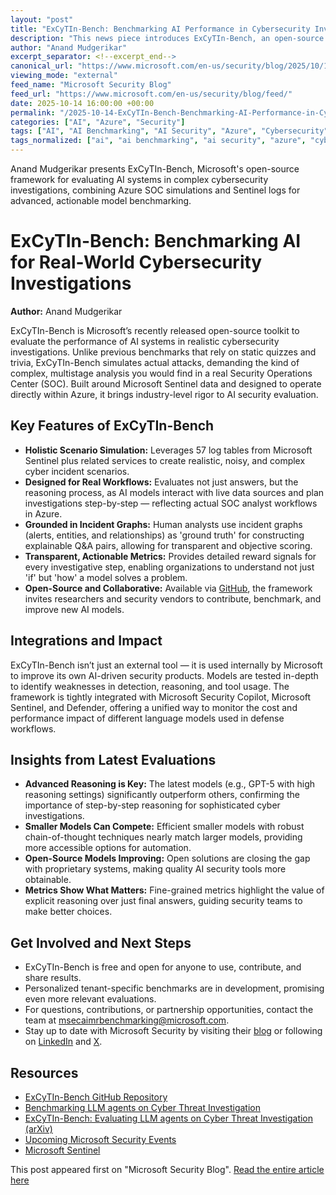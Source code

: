 ```yaml
---
layout: "post"
title: "ExCyTIn-Bench: Benchmarking AI Performance in Cybersecurity Investigations"
description: "This news piece introduces ExCyTIn-Bench, an open-source benchmarking tool from Microsoft that evaluates how well AI models perform in realistic cybersecurity scenarios. The tool leverages data-rich, multistage investigations within Azure-based SOC environments, using Microsoft Sentinel log tables and integration with security products like Defender and Security Copilot. ExCyTIn-Bench provides actionable, fine-grained metrics beyond traditional benchmarks to drive better model selection and ongoing innovation for security teams."
author: "Anand Mudgerikar"
excerpt_separator: <!--excerpt_end-->
canonical_url: "https://www.microsoft.com/en-us/security/blog/2025/10/14/microsoft-raises-the-bar-a-smarter-way-to-measure-ai-for-cybersecurity/"
viewing_mode: "external"
feed_name: "Microsoft Security Blog"
feed_url: "https://www.microsoft.com/en-us/security/blog/feed/"
date: 2025-10-14 16:00:00 +00:00
permalink: "/2025-10-14-ExCyTIn-Bench-Benchmarking-AI-Performance-in-Cybersecurity-Investigations.html"
categories: ["AI", "Azure", "Security"]
tags: ["AI", "AI Benchmarking", "AI Security", "Azure", "Cybersecurity", "Defender", "ExCyTIn Bench", "Incident Graphs", "LLM Evaluation", "Microsoft", "Microsoft Sentinel", "News", "Open Source", "Security", "Security Copilot", "Security Operations Center", "SOC", "Threat Investigation"]
tags_normalized: ["ai", "ai benchmarking", "ai security", "azure", "cybersecurity", "defender", "excytin bench", "incident graphs", "llm evaluation", "microsoft", "microsoft sentinel", "news", "open source", "security", "security copilot", "security operations center", "soc", "threat investigation"]
---
```


Anand Mudgerikar presents ExCyTIn-Bench, Microsoft's open-source framework for evaluating AI systems in complex cybersecurity investigations, combining Azure SOC simulations and Sentinel logs for advanced, actionable model benchmarking.<!--excerpt_end-->

# ExCyTIn-Bench: Benchmarking AI for Real-World Cybersecurity Investigations

**Author:** Anand Mudgerikar

ExCyTIn-Bench is Microsoft’s recently released open-source toolkit to evaluate the performance of AI systems in realistic cybersecurity investigations. Unlike previous benchmarks that rely on static quizzes and trivia, ExCyTIn-Bench simulates actual attacks, demanding the kind of complex, multistage analysis you would find in a real Security Operations Center (SOC). Built around Microsoft Sentinel data and designed to operate directly within Azure, it brings industry-level rigor to AI security evaluation.

## Key Features of ExCyTIn-Bench

- **Holistic Scenario Simulation:** Leverages 57 log tables from Microsoft Sentinel plus related services to create realistic, noisy, and complex cyber incident scenarios.
- **Designed for Real Workflows:** Evaluates not just answers, but the reasoning process, as AI models interact with live data sources and plan investigations step-by-step — reflecting actual SOC analyst workflows in Azure.
- **Grounded in Incident Graphs:** Human analysts use incident graphs (alerts, entities, and relationships) as 'ground truth' for constructing explainable Q&A pairs, allowing for transparent and objective scoring.
- **Transparent, Actionable Metrics:** Provides detailed reward signals for every investigative step, enabling organizations to understand not just 'if' but 'how' a model solves a problem.
- **Open-Source and Collaborative:** Available via [GitHub](https://github.com/microsoft/SecRL), the framework invites researchers and security vendors to contribute, benchmark, and improve new AI models.

## Integrations and Impact

ExCyTIn-Bench isn’t just an external tool — it is used internally by Microsoft to improve its own AI-driven security products. Models are tested in-depth to identify weaknesses in detection, reasoning, and tool usage. The framework is tightly integrated with Microsoft Security Copilot, Microsoft Sentinel, and Defender, offering a unified way to monitor the cost and performance impact of different language models used in defense workflows.

## Insights from Latest Evaluations

- **Advanced Reasoning is Key:** The latest models (e.g., GPT-5 with high reasoning settings) significantly outperform others, confirming the importance of step-by-step reasoning for sophisticated cyber investigations.
- **Smaller Models Can Compete:** Efficient smaller models with robust chain-of-thought techniques nearly match larger models, providing more accessible options for automation.
- **Open-Source Models Improving:** Open solutions are closing the gap with proprietary systems, making quality AI security tools more obtainable.
- **Metrics Show What Matters:** Fine-grained metrics highlight the value of explicit reasoning over just final answers, guiding security teams to make better choices.

## Get Involved and Next Steps

- ExCyTIn-Bench is free and open for anyone to use, contribute, and share results.
- Personalized tenant-specific benchmarks are in development, promising even more relevant evaluations.
- For questions, contributions, or partnership opportunities, contact the team at [msecaimrbenchmarking@microsoft.com](mailto:msecaimrbenchmarking@microsoft.com).
- Stay up to date with Microsoft Security by visiting their [blog](https://www.microsoft.com/security/blog/) or following on [LinkedIn](https://www.linkedin.com/showcase/microsoft-security/) and [X](https://twitter.com/@MSFTSecurity).

## Resources

- [ExCyTIn-Bench GitHub Repository](https://github.com/microsoft/SecRL)
- [Benchmarking LLM agents on Cyber Threat Investigation](https://github.com/microsoft/SecRL)
- [ExCyTIn-Bench: Evaluating LLM agents on Cyber Threat Investigation (arXiv)](https://arxiv.org/abs/2507.14201)
- [Upcoming Microsoft Security Events](https://ignite.microsoft.com/en-US/home?wt.mc_ID=Ignite2025_marx_corp_bl_oo_bl_Security_2_1)
- [Microsoft Sentinel](https://www.microsoft.com/en-us/security/business/siem-and-xdr/microsoft-sentinel/?msockid=27b7b3bc5be566bc06c9a5a05a7a679d)

This post appeared first on "Microsoft Security Blog". [Read the entire article here](https://www.microsoft.com/en-us/security/blog/2025/10/14/microsoft-raises-the-bar-a-smarter-way-to-measure-ai-for-cybersecurity/)
